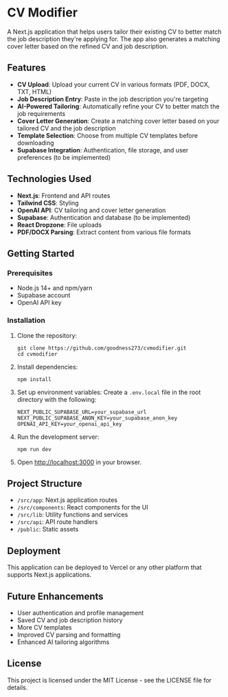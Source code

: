 # CV Modifier

A Next.js application that helps users tailor their existing CV to better match the job description they're applying for. The app also generates a matching cover letter based on the refined CV and job description.

## Features

- **CV Upload**: Upload your current CV in various formats (PDF, DOCX, TXT, HTML)
- **Job Description Entry**: Paste in the job description you're targeting
- **AI-Powered Tailoring**: Automatically refine your CV to better match the job requirements
- **Cover Letter Generation**: Create a matching cover letter based on your tailored CV and the job description
- **Template Selection**: Choose from multiple CV templates before downloading
- **Supabase Integration**: Authentication, file storage, and user preferences (to be implemented)

## Technologies Used

- **Next.js**: Frontend and API routes
- **Tailwind CSS**: Styling
- **OpenAI API**: CV tailoring and cover letter generation
- **Supabase**: Authentication and database (to be implemented)
- **React Dropzone**: File uploads
- **PDF/DOCX Parsing**: Extract content from various file formats

## Getting Started

### Prerequisites

- Node.js 14+ and npm/yarn
- Supabase account
- OpenAI API key

### Installation

1. Clone the repository:

   ```
   git clone https://github.com/goodness273/cvmodifier.git
   cd cvmodifier
   ```

2. Install dependencies:

   ```
   npm install
   ```

3. Set up environment variables:
   Create a `.env.local` file in the root directory with the following:

   ```
   NEXT_PUBLIC_SUPABASE_URL=your_supabase_url
   NEXT_PUBLIC_SUPABASE_ANON_KEY=your_supabase_anon_key
   OPENAI_API_KEY=your_openai_api_key
   ```

4. Run the development server:

   ```
   npm run dev
   ```

5. Open [http://localhost:3000](http://localhost:3000) in your browser.

## Project Structure

- `/src/app`: Next.js application routes
- `/src/components`: React components for the UI
- `/src/lib`: Utility functions and services
- `/src/api`: API route handlers
- `/public`: Static assets

## Deployment

This application can be deployed to Vercel or any other platform that supports Next.js applications.

## Future Enhancements

- User authentication and profile management
- Saved CV and job description history
- More CV templates
- Improved CV parsing and formatting
- Enhanced AI tailoring algorithms

## License

This project is licensed under the MIT License - see the LICENSE file for details.
